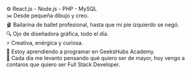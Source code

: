 ⚙ React.js - Node.js - PHP - MySQL <br>
✂️ Desde pequeña dibujo y creo. <br>
🩰 Bailarina de ballet profesional, hasta que mi pie izquierdo se negó.<br>
🔍 Ojo de diseñadora gráfica, todo el día. <br>
⚡ Creativa, enérgica y curiosa. <br>
🌱 Estoy aprendiendo a programar en GeeksHubs Academy.<br>
💭  Cada día me levanto pensando qué quiero ser de mayor, hoy vengo a contaros que quiero ser Full Stack Developer.<br>
